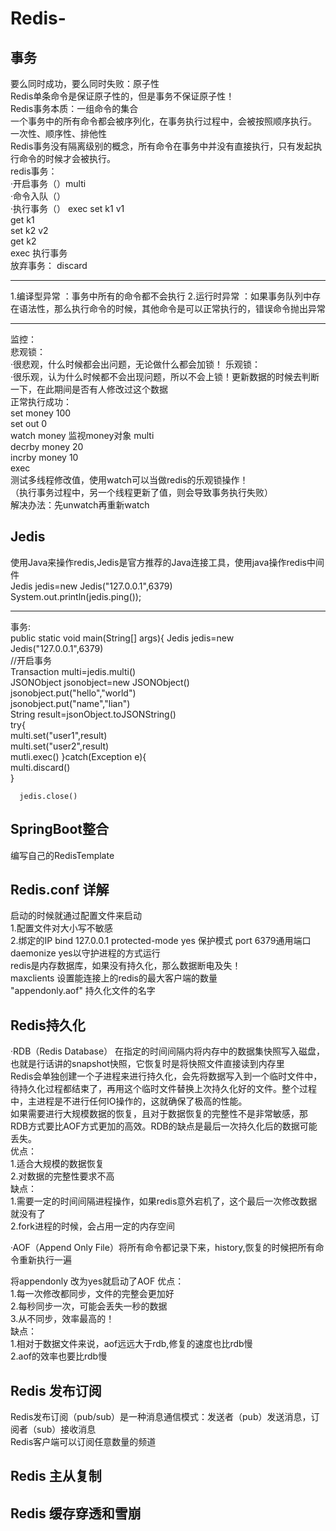 # Redis-
## 事务 
要么同时成功，要么同时失败：原子性  
Redis单条命令是保证原子性的，但是事务不保证原子性！  
Redis事务本质：一组命令的集合  
一个事务中的所有命令都会被序列化，在事务执行过程中，会被按照顺序执行。  
一次性、顺序性、排他性  
Redis事务没有隔离级别的概念，所有命令在事务中并没有直接执行，只有发起执行命令的时候才会被执行。  
redis事务：  
·开启事务（）multi  
·命令入队（）  
·执行事务（）  exec
set k1 v1  
get k1  
set k2 v2  
get k2  
exec 执行事务  
放弃事务：  discard  
*****************
1.编译型异常 ：事务中所有的命令都不会执行 
2.运行时异常  ：如果事务队列中存在语法性，那么执行命令的时候，其他命令是可以正常执行的，错误命令抛出异常  
*****************  
监控：  
悲观锁：  
·很悲观，什么时候都会出问题，无论做什么都会加锁！
乐观锁：  
·很乐观，认为什么时候都不会出现问题，所以不会上锁！更新数据的时候去判断一下，在此期间是否有人修改过这个数据  
正常执行成功：  
set money 100  
set out 0  
watch money  监视money对象
multi  
decrby money 20  
incrby money 10  
exec  
测试多线程修改值，使用watch可以当做redis的乐观锁操作！  
（执行事务过程中，另一个线程更新了值，则会导致事务执行失败）  
解决办法：先unwatch再重新watch  

## Jedis  
使用Java来操作redis,Jedis是官方推荐的Java连接工具，使用java操作redis中间件   
Jedis jedis=new Jedis("127.0.0.1",6379)  
System.out.println(jedis.ping());
********************
事务:  
public static void main(String[] args){
    Jedis jedis=new Jedis("127.0.0.1",6379)  
    //开启事务  
      Transaction multi=jedis.multi()  
      JSONObject jsonobject=new JSONObject()  
      jsonobject.put("hello","world")  
      jsonobject.put("name","lian")  
      String result=jsonObject.toJSONString()  
      try{  
        multi.set("user1",result)  
        multi.set("user2",result)  
        mutli.exec()
       }catch(Exception e){  
          multi.discard()  
       }  
       
      jedis.close()

## SpringBoot整合  
编写自己的RedisTemplate  
## Redis.conf 详解  
启动的时候就通过配置文件来启动  
1.配置文件对大小写不敏感  
2.绑定的IP bind 127.0.0.1  protected-mode yes 保护模式   port 6379通用端口  daemonize yes以守护进程的方式运行  
redis是内存数据库，如果没有持久化，那么数据断电及失！  
maxclients 设置能连接上的redis的最大客户端的数量  
"appendonly.aof" 持久化文件的名字

## Redis持久化  
·RDB（Redis Database）
在指定的时间间隔内将内存中的数据集快照写入磁盘，也就是行话讲的snapshot快照，它恢复时是将快照文件直接读到内存里  
Redis会单独创建一个子进程来进行持久化，会先将数据写入到一个临时文件中，待持久化过程都结束了，再用这个临时文件替换上次持久化好的文件。整个过程中，主进程是不进行任何IO操作的，这就确保了极高的性能。  
如果需要进行大规模数据的恢复，且对于数据恢复的完整性不是非常敏感，那RDB方式要比AOF方式更加的高效。RDB的缺点是最后一次持久化后的数据可能丢失。  
优点：  
1.适合大规模的数据恢复  
2.对数据的完整性要求不高  
缺点：  
1.需要一定的时间间隔进程操作，如果redis意外宕机了，这个最后一次修改数据就没有了  
2.fork进程的时候，会占用一定的内存空间   

·AOF（Append Only File）将所有命令都记录下来，history,恢复的时候把所有命令重新执行一遍  

将appendonly 改为yes就启动了AOF
优点：  
1.每一次修改都同步，文件的完整会更加好  
2.每秒同步一次，可能会丢失一秒的数据  
3.从不同步，效率最高的！  
缺点：  
1.相对于数据文件来说，aof远远大于rdb,修复的速度也比rdb慢  
2.aof的效率也要比rdb慢


## Redis 发布订阅  
Redis发布订阅（pub/sub）是一种消息通信模式：发送者（pub）发送消息，订阅者（sub）接收消息  
Redis客户端可以订阅任意数量的频道
![]()

  
## Redis 主从复制
## Redis 缓存穿透和雪崩

